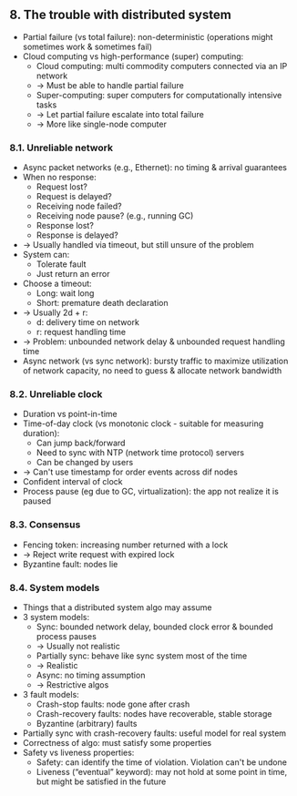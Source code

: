 ## 8. The trouble with distributed system
- Partial failure (vs total failure): non-deterministic (operations might sometimes work & sometimes fail)
- Cloud computing vs high-performance (super) computing:
  - Cloud computing: multi commodity computers connected via an IP network 
  - -> Must be able to handle partial failure
  - Super-computing: super computers for computationally intensive tasks 
  - -> Let partial failure escalate into total failure 
  - -> More like single-node computer
### 8.1. Unreliable network
- Async packet networks (e.g., Ethernet): no timing & arrival guarantees
- When no response:
  - Request lost?
  - Request is delayed?
  - Receiving node failed?
  - Receiving node pause? (e.g., running GC)
  - Response lost?
  - Response is delayed? 
- -> Usually handled via timeout, but still unsure of the problem
- System can:
  - Tolerate fault
  - Just return an error
- Choose a timeout:
  - Long: wait long
  - Short: premature death declaration 
- -> Usually 2d + r:
  - d: delivery time on network
  - r: request handling time 
- -> Problem: unbounded network delay & unbounded request handling time
- Async network (vs sync network): bursty traffic to maximize utilization of network capacity, no need to guess & allocate network bandwidth
### 8.2. Unreliable clock
- Duration vs point-in-time
- Time-of-day clock (vs monotonic clock - suitable for measuring duration):
  - Can jump back/forward
  - Need to sync with NTP (network time protocol) servers
  - Can be changed by users 
- -> Can't use timestamp for order events across dif nodes
- Confident interval of clock
- Process pause (eg due to GC, virtualization): the app not realize it is paused
### 8.3. Consensus
- Fencing token: increasing number returned with a lock 
- -> Reject write request with expired lock
- Byzantine fault: nodes lie
### 8.4. System models
- Things that a distributed system algo may assume
- 3 system models:
  - Sync: bounded network delay, bounded clock error & bounded process pauses 
  - -> Usually not realistic
  - Partially sync: behave like sync system most of the time 
  - -> Realistic
  - Async: no timing assumption 
  - -> Restrictive algos
- 3 fault models:
  - Crash-stop faults: node gone after crash
  - Crash-recovery faults: nodes have recoverable, stable storage
  - Byzantine (arbitrary) faults
- Partially sync with crash-recovery faults: useful model for real system
- Correctness of algo: must satisfy some properties
- Safety vs liveness properties:
  - Safety: can identify the time of violation. Violation can't be undone
  - Liveness (“eventual” keyword): may not hold at some point in time, but might be satisfied in the future
